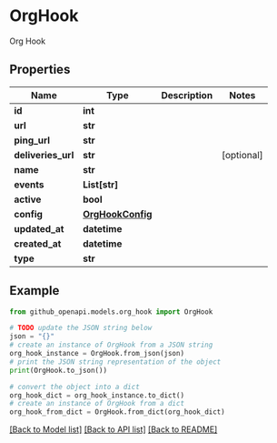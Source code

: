 # OrgHook

Org Hook

## Properties

Name | Type | Description | Notes
------------ | ------------- | ------------- | -------------
**id** | **int** |  | 
**url** | **str** |  | 
**ping_url** | **str** |  | 
**deliveries_url** | **str** |  | [optional] 
**name** | **str** |  | 
**events** | **List[str]** |  | 
**active** | **bool** |  | 
**config** | [**OrgHookConfig**](OrgHookConfig.md) |  | 
**updated_at** | **datetime** |  | 
**created_at** | **datetime** |  | 
**type** | **str** |  | 

## Example

```python
from github_openapi.models.org_hook import OrgHook

# TODO update the JSON string below
json = "{}"
# create an instance of OrgHook from a JSON string
org_hook_instance = OrgHook.from_json(json)
# print the JSON string representation of the object
print(OrgHook.to_json())

# convert the object into a dict
org_hook_dict = org_hook_instance.to_dict()
# create an instance of OrgHook from a dict
org_hook_from_dict = OrgHook.from_dict(org_hook_dict)
```
[[Back to Model list]](../README.md#documentation-for-models) [[Back to API list]](../README.md#documentation-for-api-endpoints) [[Back to README]](../README.md)


